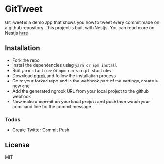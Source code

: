 # GitTweet

GitTweet is a demo app that shows you how to tweet every commit made on a github repository.
This project is built with Nestjs. You can read more on Nestjs [here](https://docs.nestjs.com)

## Installation

- Fork the repo
- Install the dependencies using ```yarn or npm install```
- Run ```yarn start:dev``` or ```npm run-script start:dev```
- Download [ngrok](https://ngrok.com) and follow the installation process 
- Go to your forked repo and in the webhook part of the settings, create a new one
- Add the generated ngrook URL from your local project to the github webhook
- Now make a commit on your local project and push then watch your command line for the commit message

### Todos
- Create Twitter Commit Push.

## License

MIT
